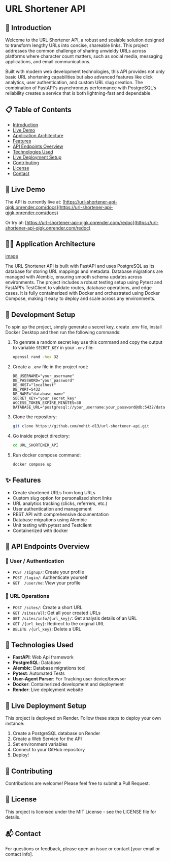 # URL Shortener API

## 📑 Introduction

Welcome to the URL Shortener API, a robust and scalable solution designed to transform lengthy URLs into concise, shareable links. This project addresses the common challenge of sharing unwieldy URLs across platforms where character count matters, such as social media, messaging applications, and email communications.

Built with modern web development technologies, this API provides not only basic URL shortening capabilities but also advanced features like click analytics, user authentication, and custom URL slug creation. The combination of FastAPI's asynchronous performance with PostgreSQL's reliability creates a service that is both lightning-fast and dependable.

## 📋 Table of Contents

- [Introduction](#-introduction)
- [Live Demo](#-live-demo)
- [Application Architecture](#️-application-architecture)
- [Features](#-features)
- [API Endpoints Overview](#-api-endpoints-overview)
- [Technologies Used](#-technologies-used)
- [Live Deployment Setup](#-live-deployment-setup)
- [Contributing](#-contributing)
- [License](#-license)
- [Contact](#-contact)

## 🚀 Live Demo

The API is currently live at: [https://url-shortener-api-qjgk.onrender.com/docs](https://url-shortener-api-qjgk.onrender.com/docs)

Or try at: [https://url-shortener-api-qjgk.onrender.com/redoc](https://url-shortener-api-qjgk.onrender.com/redoc)

## 👷‍♂️ Application Architecture

[image](<img width="1297" height="1050" alt="Image" src="https://github.com/user-attachments/assets/5aa4b6c4-05b7-4df9-8a1d-d2cd1f83f448" />)

The URL Shortener API is built with FastAPI and uses PostgreSQL as its database for storing URL mappings and metadata. Database migrations are managed with Alembic, ensuring smooth schema updates across environments. The project includes a robust testing setup using Pytest and FastAPI’s TestClient to validate routes, database operations, and edge cases. It is fully containerized with Docker and orchestrated using Docker Compose, making it easy to deploy and scale across any environments.

## 🔧 Development Setup

To spin up the project, simply generate a secret key, create .env file, install Docker Desktop and then run the following commands:

1. To genrate a random secret key use this command and copy the output to variable `SECRET_KEY` in your `.env` file:

   ```bash
   openssl rand -hex 32
   ```

2. Create a `.env` file in the project root:

   ```.env
   DB_USERNAME="your_username"
   DB_PASSWORD="your_password"
   DB_HOST="localhost"
   DB_PORT=5432
   DB_NAME="database_name" 
   SECRET_KEY="your_secret_key"    
   ACCESS_TOKEN_EXPIRE_MINUTES=30
   DATABASE_URL="postgresql://your_username:your_password@db:5432/database_name
   ```

3. Clone the repository:

   ```bash
   git clone https://github.com/mohit-d13/url-shortener-api.git
   ```

4. Go inside project directory:

   ```bash
   cd URL_SHORTENER_API
   ```

5. Run docker compose command:

   ```bash
   docker compose up
   ```

## ✨ Features

- Create shortened URLs from long URLs
- Custom slug option for personalized short links
- URL analytics tracking (clicks, referrers, etc.)
- User authentication and management
- REST API with comprehensive documentation
- Database migrations using Alembic
- Unit testing with pytest and Testclient
- Containerized with docker

## 📘 API Endpoints Overview

### 🔐 User / Authentication

- `POST /signup/`: Create your profile
- `POST /login/`: Authenticate yourself
- `GET  /user/me`: View your profile

### 🔗 URL Operations

- `POST /sites/`: Create a short URL
- `GET /sites/all`: Get all your created URLs
- `GET /sites/info/{url_key}/`: Get analysis details of an URL
- `GET /{url_key}`: Redirect to the original URL
- `DELETE /{url_key}`: Delete a URL

## 🧠 Technologies Used

- **FastAPI**: Web Api framework
- **PostgreSQL**: Database
- **Alembic**: Database migrations tool
- **Pytest**: Automated Tests
- **User-Agent Parser**: For Tracking user device/browser
- **Docker**: Containerized development and deployment
- **Render**: Live deployment website

## 🚀 Live Deployment Setup

This project is deployed on Render. Follow these steps to deploy your own instance:

1. Create a PostgreSQL database on Render
2. Create a Web Service for the API
3. Set environment variables
4. Connect to your GitHub repository
5. Deploy!

## 🤝 Contributing

Contributions are welcome! Please feel free to submit a Pull Request.

## 📄 License

This project is licensed under the MIT License - see the LICENSE file for details.

## 📬 Contact

For questions or feedback, please open an issue or contact [your email or contact info].
